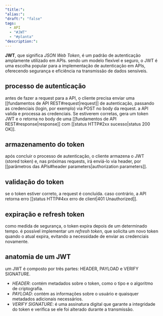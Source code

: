```yaml
---
"title:": 
"alias:": 
"draft:": "false"
tags:
  - API
  - "#JWT"
  - "#planta"
"description:":
---
```

**JWT**, que significa *JSON Web Token*, é um padrão de autenticação amplamente utilizado em APIs. sendo um modelo flexível e seguro, o JWT é uma escolha popular para a implementação de autenticação em APIs, oferecendo segurança e eficiência na transmissão de dados sensíveis.

## processo de autenticação
antes de fazer a request para a API, o cliente precisa enviar uma [[fundamentos de API REST#request|request]] de autenticação, passando as credenciais (login, por exemplo) via POST no body da request. a API valida e processa as credenciais. Se estiverem corretas, gera um token JWT e o retorna no body de uma [[fundamentos de API REST#response|response]] com [[status HTTP#2xx sucesso|status 200 OK]].

## armazenamento do token
após concluir o processo de autenticação, o cliente armazena o JWT (stored token) e, nas próximas requests, irá enviá-lo via header, por [[parâmetros das APIs#header parameters|authorization parameters]].

## validação do token
se o token estiver correto, a request é concluída. caso contrário, a API retorna erro [[status HTTP#4xx erro de client|401 Unauthorized]].

## expiração e refresh token
como medida de segurança, o token expira depois de um determinado tempo. é possível implementar um *refresh token*, que solicita um novo token quando o atual expira, evitando a necessidade de enviar as credenciais novamente.

## anatomia de um JWT
um JWT é composto por três partes: HEADER, PAYLOAD e VERIFY SIGNATURE.
- *HEADER*: contém metadados sobre o token, como o tipo e o algoritmo de criptografia.
- *PAYLOAD*: contém as informações sobre o usuário e quaisquer metadados adicionais necessários.
- *VERIFY SIGNATURE*: é uma assinatura digital que garante a integridade do token e verifica se ele foi alterado durante a transmissão.